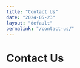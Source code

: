 ```yaml
---
title: "Contact Us"
date: "2024-05-23"
layout: "default"
permalink: "/contact-us/"
---
```


# Contact Us